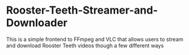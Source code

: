 # Rooster-Teeth-Streamer-and-Downloader
This is a simple frontend to FFmpeg and VLC that allows users to stream and download Rooster Teeth videos though a few different ways
